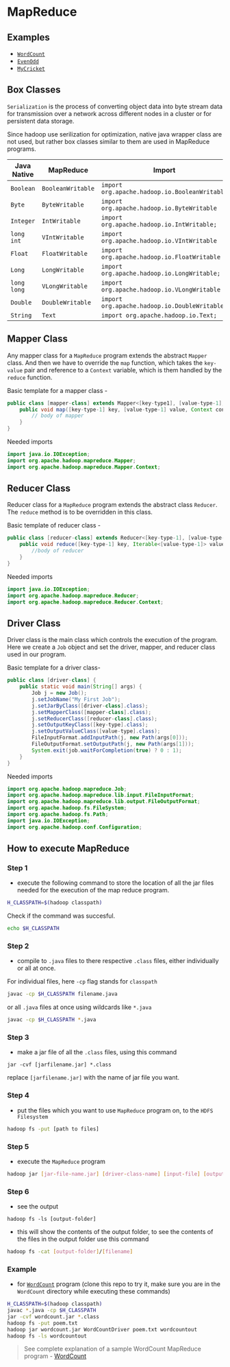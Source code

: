 # MapReduce

## Examples

- [`WordCount`](./src/WordCount)
- [`EvenOdd`](./src/EvenOdd)
- [`MyCricket`](./src/MyCricket)

## Box Classes

`Serialization` is the process of converting object data into byte stream data for transmission over a network across different nodes in a cluster or for persistent data storage.

Since hadoop use serilization for optimization, native java wrapper class are not used, but rather box classes similar to them are used in MapReduce programs.

Java Native | MapReduce  | Import 
---|---|---
`Boolean` |`BooleanWritable`| `import org.apache.hadoop.io.BooleanWritable`
`Byte` |`ByteWritable`| `import org.apache.hadoop.io.ByteWritable`
`Integer` |`IntWritable`| `import org.apache.hadoop.io.IntWritable;`
`long int` | `VIntWritable`| `import org.apache.hadoop.io.VIntWritable`
`Float` | `FloatWritable`| `import org.apache.hadoop.io.FloatWritable`
`Long` | `LongWritable`| `import org.apache.hadoop.io.LongWritable;`
`long long` | `VLongWritable`| `import org.apache.hadoop.io.VLongWritable`
`Double` |`DoubleWritable`| `import org.apache.hadoop.io.DoubleWritable;`
`String` | `Text` | `import org.apache.hadoop.io.Text;`

## Mapper Class

Any mapper class for a `MapReduce` program extends the abstract `Mapper` class.
And then we have to override the `map` function, which takes the `key-value` pair and reference to a `Context` variable, which is them handled by the `reduce` function.

Basic template for a mapper class -
```java
public class [mapper-class] extends Mapper<[key-type1], [value-type-1], [key-type-2], [value-type-2]> {
	public void map([key-type-1] key, [value-type-1] value, Context context) {
        // body of mapper
    }
}
```

Needed imports

```java
import java.io.IOException;
import org.apache.hadoop.mapreduce.Mapper;
import org.apache.hadoop.mapreduce.Mapper.Context;
```

## Reducer Class

Reducer class for a `MapReduce` program extends the abstract class `Reducer`. The `reduce` method is to be overridden in this class.

Basic template of reducer class -
```java
public class [reducer-class] extends Reducer<[key-type-1], [value-type-1], [key-type-2], [value-type-2]> {
	public void reduce([key-type-1] key, Iterable<[value-type-1]> values, Context context){
        //body of reducer
    }
}
```

Needed imports

```java
import java.io.IOException;
import org.apache.hadoop.mapreduce.Reducer;
import org.apache.hadoop.mapreduce.Reducer.Context;
```

## Driver Class

Driver class is the main class which controls the execution of the program. Here we create a `Job` object and set the driver, mapper, and reducer class used in our program.

Basic template for a driver class-
```java
public class [driver-class] {
	public static void main(String[] args) {
		Job j = new Job();
		j.setJobName("My First Job");
		j.setJarByClass([driver-class].class);
		j.setMapperClass([mapper-class].class);
		j.setReducerClass([reducer-class].class);
		j.setOutputKeyClass([key-type].class);
		j.setOutputValueClass([value-type].class);
		FileInputFormat.addInputPath(j, new Path(args[0]));
		FileOutputFormat.setOutputPath(j, new Path(args[1]));
		System.exit(job.waitForCompletion(true) ? 0 : 1);
	}
}
```

Needed imports

```java
import org.apache.hadoop.mapreduce.Job;
import org.apache.hadoop.mapreduce.lib.input.FileInputFormat;
import org.apache.hadoop.mapreduce.lib.output.FileOutputFormat;
import org.apache.hadoop.fs.FileSystem;
import org.apache.hadoop.fs.Path;
import java.io.IOException;
import org.apache.hadoop.conf.Configuration;
```

## How to execute MapReduce 

### Step 1

- execute the following command to store the location of all the jar files needed for the execution of the map reduce program.

```bash
H_CLASSPATH=$(hadoop classpath)
```

Check if the command was succesful.

```bash
echo $H_CLASSPATH
```

### Step 2

- compile to `.java` files to there respective `.class` files, either individually or all at once.

For individual files, here `-cp` flag stands for `classpath`

```bash
javac -cp $H_CLASSPATH filename.java
```

or all `.java` files at once using wildcards like `*.java`

```bash
javac -cp $H_CLASSPATH *.java
```

### Step 3

- make a jar file of all the `.class` files, using this command

```
jar -cvf [jarfilename.jar] *.class
```

replace `[jarfilename.jar]` with the name of jar file you want.

### Step 4

- put the files which you want to use `MapReduce` program on, to the `HDFS Filesystem`

```bash
hadoop fs -put [path to files]
```

### Step 5

- execute the `MapReduce` program

```bash
hadoop jar [jar-file-name.jar] [driver-class-name] [input-file] [output-folder]
```

### Step 6

- see the output

```
hadoop fs -ls [output-folder]
```

- this will show the contents of the output folder, to see the contents of the files in the output folder use this command

```bash 
hadoop fs -cat [output-folder]/[filename]
```

### Example

- for [`WordCount`](./src/WordCount) program (clone this repo to try it, make sure you are in the `WordCount` directory while executing these commands)

```sh
H_CLASSPATH=$(hadoop classpath)
javac *.java -cp $H_CLASSPATH
jar -cvf wordcount.jar *.class
hadoop fs -put poem.txt
hadoop jar wordcount.jar WordCountDriver poem.txt wordcountout
hadoop fs -ls wordcountout
```

> See complete explanation of a sample WordCount MapReduce program - [WordCount](./map-reduce-explain.md)